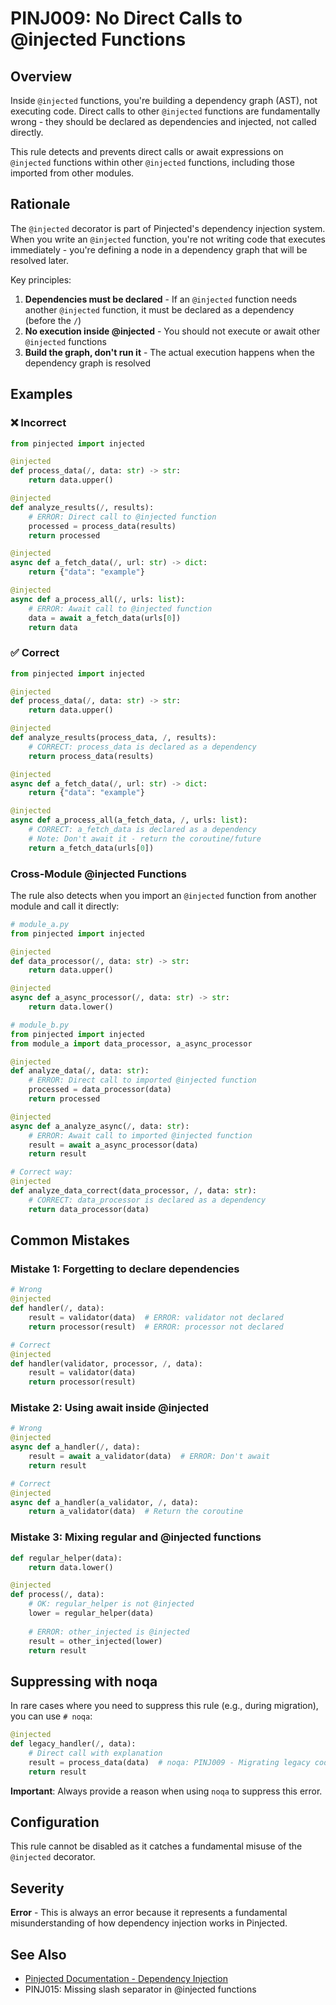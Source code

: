 # PINJ009: No Direct Calls to @injected Functions

## Overview

Inside `@injected` functions, you're building a dependency graph (AST), not executing code. Direct calls to other `@injected` functions are fundamentally wrong - they should be declared as dependencies and injected, not called directly.

This rule detects and prevents direct calls or await expressions on `@injected` functions within other `@injected` functions, including those imported from other modules.

## Rationale

The `@injected` decorator is part of Pinjected's dependency injection system. When you write an `@injected` function, you're not writing code that executes immediately - you're defining a node in a dependency graph that will be resolved later.

Key principles:
1. **Dependencies must be declared** - If an `@injected` function needs another `@injected` function, it must be declared as a dependency (before the `/`)
2. **No execution inside @injected** - You should not execute or await other `@injected` functions
3. **Build the graph, don't run it** - The actual execution happens when the dependency graph is resolved

## Examples

### ❌ Incorrect

```python
from pinjected import injected

@injected
def process_data(/, data: str) -> str:
    return data.upper()

@injected
def analyze_results(/, results):
    # ERROR: Direct call to @injected function
    processed = process_data(results)  
    return processed

@injected
async def a_fetch_data(/, url: str) -> dict:
    return {"data": "example"}

@injected
async def a_process_all(/, urls: list):
    # ERROR: Await call to @injected function
    data = await a_fetch_data(urls[0])
    return data
```

### ✅ Correct

```python
from pinjected import injected

@injected
def process_data(/, data: str) -> str:
    return data.upper()

@injected
def analyze_results(process_data, /, results):
    # CORRECT: process_data is declared as a dependency
    return process_data(results)

@injected
async def a_fetch_data(/, url: str) -> dict:
    return {"data": "example"}

@injected
async def a_process_all(a_fetch_data, /, urls: list):
    # CORRECT: a_fetch_data is declared as a dependency
    # Note: Don't await it - return the coroutine/future
    return a_fetch_data(urls[0])
```

### Cross-Module @injected Functions

The rule also detects when you import an `@injected` function from another module and call it directly:

```python
# module_a.py
from pinjected import injected

@injected
def data_processor(/, data: str) -> str:
    return data.upper()

@injected
async def a_async_processor(/, data: str) -> str:
    return data.lower()
```

```python
# module_b.py
from pinjected import injected
from module_a import data_processor, a_async_processor

@injected
def analyze_data(/, data: str):
    # ERROR: Direct call to imported @injected function
    processed = data_processor(data)
    return processed

@injected
async def a_analyze_async(/, data: str):
    # ERROR: Await call to imported @injected function  
    result = await a_async_processor(data)
    return result

# Correct way:
@injected
def analyze_data_correct(data_processor, /, data: str):
    # CORRECT: data_processor is declared as a dependency
    return data_processor(data)
```

## Common Mistakes

### Mistake 1: Forgetting to declare dependencies

```python
# Wrong
@injected
def handler(/, data):
    result = validator(data)  # ERROR: validator not declared
    return processor(result)  # ERROR: processor not declared

# Correct
@injected
def handler(validator, processor, /, data):
    result = validator(data)
    return processor(result)
```

### Mistake 2: Using await inside @injected

```python
# Wrong
@injected
async def a_handler(/, data):
    result = await a_validator(data)  # ERROR: Don't await
    return result

# Correct
@injected
async def a_handler(a_validator, /, data):
    return a_validator(data)  # Return the coroutine
```

### Mistake 3: Mixing regular and @injected functions

```python
def regular_helper(data):
    return data.lower()

@injected
def process(/, data):
    # OK: regular_helper is not @injected
    lower = regular_helper(data)
    
    # ERROR: other_injected is @injected
    result = other_injected(lower)
    return result
```

## Suppressing with noqa

In rare cases where you need to suppress this rule (e.g., during migration), you can use `# noqa`:

```python
@injected
def legacy_handler(/, data):
    # Direct call with explanation
    result = process_data(data)  # noqa: PINJ009 - Migrating legacy code
    return result
```

**Important**: Always provide a reason when using `noqa` to suppress this error.

## Configuration

This rule cannot be disabled as it catches a fundamental misuse of the `@injected` decorator.

## Severity

**Error** - This is always an error because it represents a fundamental misunderstanding of how dependency injection works in Pinjected.

## See Also

- [Pinjected Documentation - Dependency Injection](https://github.com/pinjected/pinjected)
- PINJ015: Missing slash separator in @injected functions